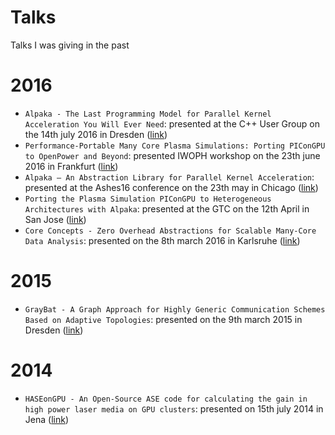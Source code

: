 # Talks
Talks I was giving in the past

# 2016
* `Alpaka - The Last Programming Model for Parallel Kernel Acceleration You Will Ever Need`: presented at the C++ User Group on the 14th july 2016 in Dresden ([link](20160714_Dresden_CppUG_Alpaka/c++ug.odp))
* `Performance-Portable Many Core Plasma Simulations: Porting PIConGPU to OpenPower and Beyond`: presented IWOPH workshop on the 23th june 2016 in Frankfurt ([link](20160623_Frankfurk_iwoph16_Alpaka/iwoph16_isc_hzdr_erik_zenker.odp))
* `Alpaka – An Abstraction Library for Parallel Kernel Acceleration`: presented at the Ashes16 conference on the 23th may in Chicago ([link](20160523_Chicago_Ashes16_Alpaka/ashes16.odp))
* `Porting the Plasma Simulation PIConGPU to Heterogeneous Architectures with Alpaka`: presented at the GTC on the 12th April in San Jose ([link](20160412_SanJose_Gtc_Alpaka/GTC2016_S6298_final.odp))
* `Core Concepts - Zero Overhead Abstractions for Scalable Many-Core Data Analysis`: presented on the 8th march 2016 in Karlsruhe ([link](20160308_Karlsruhe_Alpaka/talk_erik_zenker.odp))

# 2015
* `GrayBat - A Graph Approach for Highly Generic Communication Schemes Based on Adaptive Topologies`: presented on the 9th march 2015 in Dresden ([link](20150402_Dresden_Graybat/talk.pdf))

# 2014
* `HASEonGPU - An Open-Source ASE code for calculating the gain in high power laser media on GPU clusters`: presented on 15th july 2014 in Jena ([link](20160326_Jena_HASEonGPU/))
